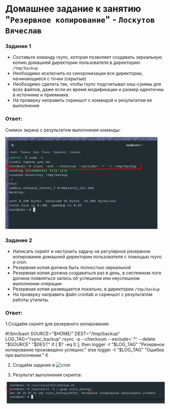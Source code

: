 # Домашнее задание к занятию "`Резервное копирование`" - `Лоскутов Вячеслав`

### Задание 1
- Составьте команду rsync, которая позволяет создавать зеркальную копию домашней директории пользователя в директорию `/tmp/backup`
- Необходимо исключить из синхронизации все директории, начинающиеся с точки (скрытые)
- Необходимо сделать так, чтобы rsync подсчитывал хэш-суммы для всех файлов, даже если их время модификации и размер идентичны в источнике и приемнике.
- На проверку направить скриншот с командой и результатом ее выполнения

### Ответ:
Снимок экрана с результатом выполнения команды:

![Команда rsync](https://github.com/NightWalkerZ488/backup-lockutovvv/blob/main/rsync.PNG)


### Задание 2
- Написать скрипт и настроить задачу на регулярное резервное копирование домашней директории пользователя с помощью rsync и cron.
- Резервная копия должна быть полностью зеркальной
- Резервная копия должна создаваться раз в день, в системном логе должна появляться запись об успешном или неуспешном выполнении операции
- Резервная копия размещается локально, в директории `/tmp/backup`
- На проверку направить файл crontab и скриншот с результатом работы утилиты.

### Ответ:
1.Создаём скрипт для резервного копирования:

#!/bin/bash
SOURCE="$HOME/"
DEST="/tmp/backup"
LOG_TAG="rsync_backup"
rsync -a --checksum --exclude='.*' --delete "$SOURCE" "$DEST"
if [ $? -eq 0 ]; then
    logger -t "$LOG_TAG" "Резервное копирование произведено успешно."
else
   logger -t "$LOG_TAG" "Ошибка при выполнении."
fi

2. Создаём задание в ![cron](https://github.com/NightWalkerZ488/backup-lockutovvv/blob/main/crontab)

3. Результат выполнения скрипта:

![скрипт](https://github.com/NightWalkerZ488/backup-lockutovvv/blob/main/backUP.PNG)




